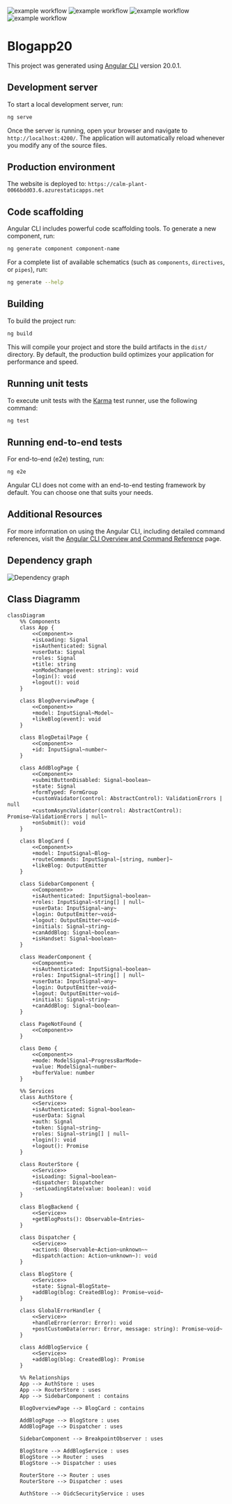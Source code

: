 ![example workflow](https://github.com/hftm-in2023/blogapp-20/actions/workflows/azure-static-web-apps-calm-plant-0066bdd03.yml/badge.svg)
![example workflow](https://github.com/hftm-in2023/blogapp-20/actions/workflows/ng-update.yml/badge.svg)
![example workflow](https://github.com/hftm-in2023/blogapp-20/actions/workflows/codeql.yml/badge.svg)
![example workflow](https://github.com/hftm-in2023/blogapp-20/actions/workflows/dependabot/dependabot-updates/badge.svg)

# Blogapp20

This project was generated using [Angular CLI](https://github.com/angular/angular-cli) version 20.0.1.

## Development server

To start a local development server, run:

```bash
ng serve
```

Once the server is running, open your browser and navigate to `http://localhost:4200/`. The application will automatically reload whenever you modify any of the source files.

## Production environment

The website is deployed to: `https://calm-plant-0066bdd03.6.azurestaticapps.net`

## Code scaffolding

Angular CLI includes powerful code scaffolding tools. To generate a new component, run:

```bash
ng generate component component-name
```

For a complete list of available schematics (such as `components`, `directives`, or `pipes`), run:

```bash
ng generate --help
```

## Building

To build the project run:

```bash
ng build
```

This will compile your project and store the build artifacts in the `dist/` directory. By default, the production build optimizes your application for performance and speed.

## Running unit tests

To execute unit tests with the [Karma](https://karma-runner.github.io) test runner, use the following command:

```bash
ng test
```

## Running end-to-end tests

For end-to-end (e2e) testing, run:

```bash
ng e2e
```

Angular CLI does not come with an end-to-end testing framework by default. You can choose one that suits your needs.

## Additional Resources

For more information on using the Angular CLI, including detailed command references, visit the [Angular CLI Overview and Command Reference](https://angular.dev/tools/cli) page.

## Dependency graph

![Dependency graph](https://raw.githubusercontent.com/hftm-in2023/blogapp-20/refs/heads/main/deps/blogapp-20/_all.png)

## Class Diagramm

```mermaid
classDiagram
    %% Components
    class App {
        <<Component>>
        +isLoading: Signal
        +isAuthenticated: Signal
        +userData: Signal
        +roles: Signal
        +title: string
        +onModeChange(event: string): void
        +login(): void
        +logout(): void
    }

    class BlogOverviewPage {
        <<Component>>
        +model: InputSignal~Model~
        +likeBlog(event): void
    }

    class BlogDetailPage {
        <<Component>>
        +id: InputSignal~number~
    }

    class AddBlogPage {
        <<Component>>
        +submitButtonDisabled: Signal~boolean~
        +state: Signal
        +formTyped: FormGroup
        +customVaidator(control: AbstractControl): ValidationErrors | null
        +customAsyncValidator(control: AbstractControl): Promise~ValidationErrors | null~
        +onSubmit(): void
    }

    class BlogCard {
        <<Component>>
        +model: InputSignal~Blog~
        +routeCommands: InputSignal~[string, number]~
        +likeBlog: OutputEmitter
    }

    class SidebarComponent {
        <<Component>>
        +isAuthenticated: InputSignal~boolean~
        +roles: InputSignal~string[] | null~
        +userData: InputSignal~any~
        +login: OutputEmitter~void~
        +logout: OutputEmitter~void~
        +initials: Signal~string~
        +canAddBlog: Signal~boolean~
        +isHandset: Signal~boolean~
    }

    class HeaderComponent {
        <<Component>>
        +isAuthenticated: InputSignal~boolean~
        +roles: InputSignal~string[] | null~
        +userData: InputSignal~any~
        +login: OutputEmitter~void~
        +logout: OutputEmitter~void~
        +initials: Signal~string~
        +canAddBlog: Signal~boolean~
    }

    class PageNotFound {
        <<Component>>
    }

    class Demo {
        <<Component>>
        +mode: ModelSignal~ProgressBarMode~
        +value: ModelSignal~number~
        +bufferValue: number
    }

    %% Services
    class AuthStore {
        <<Service>>
        +isAuthenticated: Signal~boolean~
        +userData: Signal
        +auth: Signal
        +token: Signal~string~
        +roles: Signal~string[] | null~
        +login(): void
        +logout(): Promise
    }

    class RouterStore {
        <<Service>>
        +isLoading: Signal~boolean~
        +dispatcher: Dispatcher
        -setLoadingState(value: boolean): void
    }

    class BlogBackend {
        <<Service>>
        +getBlogPosts(): Observable~Entries~
    }

    class Dispatcher {
        <<Service>>
        +action$: Observable~Action~unknown~~
        +dispatch(action: Action~unknown~): void
    }

    class BlogStore {
        <<Service>>
        +state: Signal~BlogState~
        +addBlog(blog: CreatedBlog): Promise~void~
    }

    class GlobalErrorHandler {
        <<Service>>
        +handleError(error: Error): void
        +postCustomData(error: Error, message: string): Promise~void~
    }

    class AddBlogService {
        <<Service>>
        +addBlog(blog: CreatedBlog): Promise
    }

    %% Relationships
    App --> AuthStore : uses
    App --> RouterStore : uses
    App --> SidebarComponent : contains

    BlogOverviewPage --> BlogCard : contains

    AddBlogPage --> BlogStore : uses
    AddBlogPage --> Dispatcher : uses

    SidebarComponent --> BreakpointObserver : uses

    BlogStore --> AddBlogService : uses
    BlogStore --> Router : uses
    BlogStore --> Dispatcher : uses

    RouterStore --> Router : uses
    RouterStore --> Dispatcher : uses

    AuthStore --> OidcSecurityService : uses
```

